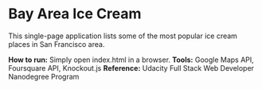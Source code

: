 Bay Area Ice Cream
==================
This single-page application lists some of the most popular ice cream places in San Francisco area.

**How to run:** Simply open index.html in a browser.
**Tools:** Google Maps API, Foursquare API, Knockout.js
**Reference:** Udacity Full Stack Web Developer Nanodegree Program